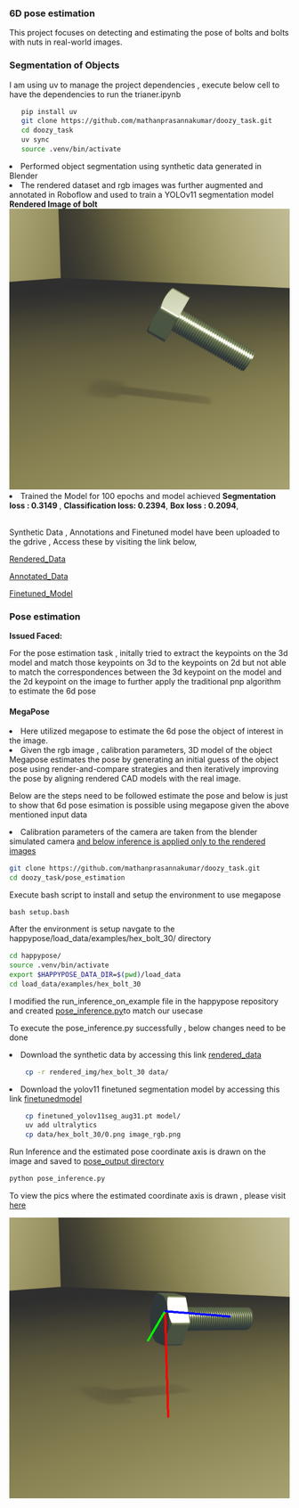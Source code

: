 <h3> 6D pose estimation </h3>

This project focuses on detecting and estimating the pose of bolts and bolts with nuts in real-world images.

<h3>Segmentation of Objects</h3>
<p>I am using uv to manage the project dependencies , execute below cell to have the dependencies to run the trianer.ipynb</p>

```bash
   pip install uv 
   git clone https://github.com/mathanprasannakumar/doozy_task.git 
   cd doozy_task 
   uv sync
   source .venv/bin/activate 
```

<li>Performed object segmentation using synthetic data generated in Blender
</li>
<li>The rendered dataset and rgb images was further augmented and annotated in Roboflow and used to train a YOLOv11 segmentation model</li>
<b>Rendered Image of bolt</b>
<img src="blender/bolt_rendered.png">
<li>Trained the Model for 100 epochs and model achieved  
    <b>Segmentation loss : 0.3149 </b>,
    <b>Classification loss: 0.2394</b>,
    <b>Box loss : 0.2094</b>,
</li>
<br>
<p>Synthetic Data , Annotations and Finetuned model have been uploaded to the gdrive , Access these by visiting the link below,</p>
<p><a href="https://drive.google.com/file/d/1molFx3tc0kM8Ml556lgfUZnca4NA8Mb1/view?usp=sharing">Rendered_Data</a></p>

<p><a href="https://drive.google.com/file/d/1g1tKsNgLBBTj27SUPtZNDjCUz6eOHHXH/view?usp=sharing">Annotated_Data</a></p>

<a href="https://drive.google.com/file/d/16iMYy3stizs-HdJ9tyw3Ry0IHECYlLT1/view?usp=sharing">Finetuned_Model</a>

<h3> Pose estimation</h3>

<b>Issued Faced:</b><p> For the pose estimation task , initally tried to extract the keypoints on the 3d model and match those keypoints on 3d to the keypoints on 2d but not able to match the correspondences between the 3d keypoint on the model and the 2d keypoint on the image to further apply the traditional pnp algorithm to estimate the 6d pose</p>

<h4>MegaPose</h4>

<li>Here utilized megapose to estimate the 6d pose the object of interest in the image.
</li>
<li>Given the rgb image , calibration parameters, 3D model of the object Megapose estimates the pose by generating an initial guess of the object pose using render-and-compare strategies and then iteratively improving the pose by aligning rendered CAD models with the real image.</li>

<p>Below are the steps need to be followed estimate the pose and below is just to show that 6d pose esimation is possible using megapose given the above mentioned input data</p>

<li>Calibration parameters of the camera are taken from the blender simulated camera <a href="/blender/camera_data.json"> and below inference is applied only to the rendered images</li>

```bash
git clone https://github.com/mathanprasannakumar/doozy_task.git
cd doozy_task/pose_estimation
```
<p>Execute bash script to install and setup the environment to use megapose</p>

```
bash setup.bash
```
<p>After the environment is setup navgate to the happypose/load_data/examples/hex_bolt_30/ directory</p>

```bash
cd happypose/
source .venv/bin/activate 
export $HAPPYPOSE_DATA_DIR=$(pwd)/load_data
cd load_data/examples/hex_bolt_30
```

<p>I modified the run_inference_on_example file in the happypose repository and created <a href="/pose_estimation/pose_inference.py">pose_inference.py</a>to match our usecase </p>

To execute the pose_inference.py successfully , below changes need to be done  

<li>Download the synthetic data by accessing this link <a href="https://drive.google.com/uc?export=download&id=1molFx3tc0kM8Ml556lgfUZnca4NA8Mb1">rendered_data</a></li>

```bash
    cp -r rendered_img/hex_bolt_30 data/
```

<li> Download the yolov11 finetuned segmentation model by accessing this link <a href="https://drive.google.com/uc?export=download&id=16iMYy3stizs-HdJ9tyw3Ry0IHECYlLT1">finetunedmodel</a></li>

```bash
    cp finetuned_yolov11seg_aug31.pt model/
    uv add ultralytics
    cp data/hex_bolt_30/0.png image_rgb.png
```

<p>Run Inference  and the estimated pose coordinate axis is drawn on the image and saved to <a href="/pose_estimation/happypose/load_data/examples/hex_bolt_30/pose_output/pose_output">pose_output directory</a></p>

```bash
python pose_inference.py
```

To view the pics where the estimated coordinate axis is drawn , please visit <a href="https://drive.google.com/drive/folders/1022yCX8FGsnGXZKbB2adqcw6d79nW-2d?usp=sharing">here </a>


<img src="pose_estimate.png"></img>




